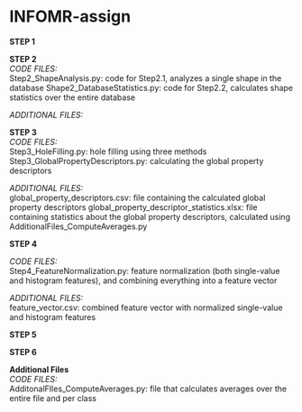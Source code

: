 # INFOMR-assign

**STEP 1**  

**STEP 2**  
_CODE FILES:_  
Step2_ShapeAnalysis.py: code for Step2.1, analyzes a single shape in the database
Shape2_DatabaseStatistics.py: code for Step2.2, calculates shape statistics over the entire database

_ADDITIONAL FILES:_   

**STEP 3**  
_CODE FILES:_  
Step3_HoleFilling.py: hole filling using three methods
Step3_GlobalPropertyDescriptors.py: calculating the global property descriptors 

_ADDITIONAL FILES:_   
global_property_descriptors.csv: file containing the calculated global property descriptors
global_property_descriptor_statistics.xlsx: file containing statistics about the global property descriptors, calculated using AdditionalFiles_ComputeAverages.py 

**STEP 4**  

_CODE FILES:_   
Step4_FeatureNormalization.py: feature normalization (both single-value and histogram features), and combining everything into a feature vector

_ADDITIONAL FILES:_  
feature_vector.csv: combined feature vector with normalized single-value and histogram features

**STEP 5**  

**STEP 6**  

**Additional Files**  
_CODE FILES:_  
AdditonalFIles_ComputeAverages.py: file that calculates averages over the entire file and per class
